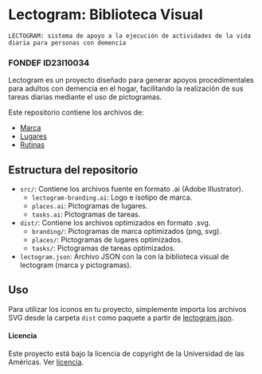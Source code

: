 # Lectogram: Biblioteca Visual

` LECTOGRAM: sistema de apoyo a la ejecución de actividades de la vida diaria para personas con demencia `

### FONDEF ID23I10034
Lectogram es un proyecto diseñado para generar apoyos procedimentales para adultos con demencia en el hogar, facilitando la realización de sus tareas diarias mediante el uso de pictogramas.

Este repositorio contiene los archivos de:
- [Marca](branding.md)
- [Lugares](places.md)
- [Rutinas](tasks.md)

## Estructura del repositorio
- `src/`: Contiene los archivos fuente en formato .ai (Adobe Illustrator).
  - `lectogram-branding.ai`: Logo e isotipo de marca.
  - `places.ai`: Pictogramas de lugares.
  - `tasks.ai`: Pictogramas de tareas.
- `dist/`: Contiene los archivos optimizados en formato .svg.
  - `branding/`: Pictogramas de marca optimizados (png, svg).
  - `places/`: Pictogramas de lugares optimizados.
  - `tasks/`: Pictogramas de tareas optimizados.
- `lectogram.json`: Archivo JSON con la con la biblioteca visual de lectogram (marca y pictogramas).

## Uso
Para utilizar los íconos en tu proyecto, simplemente importa los archivos SVG desde la carpeta `dist` como paquete a partir de [lectogram.json](lectogram.json).

#### Licencia

Este proyecto está bajo la licencia de copyright de la Universidad de las Américas. Ver [licencia](LICENSE.md).